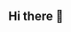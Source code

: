 ## Hi there 👋

<!--
- 🔭 I’m currently working on my Masters Degree at USC's Iovine and Young Academy.
- 🌱 I’m currently learning about connected objects, IoT, and physical computing.
- 👯 I’m looking to collaborate on creative ideas for connected objects.
- 🤔 I’m looking for help with using GitHub! I'm a newbie.
- 💬 Ask me about Iovine and Young Academy!
- 📫 How to reach me: linkedin.com/carriefodor
- 😄 Pronouns: she/her
- ⚡ Fun fact: I'm working on a Master of Science in Integrated Design, Business & Technology.
-->
